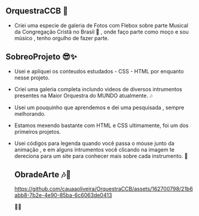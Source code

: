  ## OrquestraCCB 🎻
- Criei uma especie de galeria de Fotos com Flebox sobre parte Musical da Congregação Cristã no Brasil 🎺 , onde faço parte como moço e sou músico , tenho orgulho de fazer parte.

## SobreoProjeto 😎✨

- Usei e apliquei os conteudos estudados - CSS - HTML por enquanto nesse projeto.
- Criei uma galeria completa inclundo videos de diversos intrumentos presentes na Maior Orquestra do MUNDO atualmente. 🎶
- Usei um pouquinho que aprendemos e dei uma pesquisada , sempre melhorando.
- Estamos mexendo bastante com HTML e CSS ultimamente, foi um dos primeiros projetos.
- Usei códigos para legenda quando você passa o mouse junto da animação , e em alguns intrumentos você clicando na imagem te dereciona para um site para conhecer mais sobre cada instrumento. 🎷

  ## ObradeArte 🎶💯

  https://github.com/cauaaoliveira/OrquestraCCB/assets/162700798/21b6abb8-7b2e-4e90-85ba-6c6063de0413

  🧑‍💻

